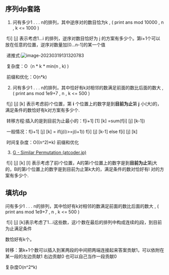 ## 序列dp套路

1. 问有多少1 . . . n的排列，其中逆序对的数目恰为k , ( print ans mod 10000 , n , k <= 1000 )

​		f[i] [j] 表示考虑1...i 的排列，逆序对数目恰好为 j 的方案有多少个。第i+1个可以放在任意的位置，逆序对数量加[0...n-1]的某一个值

​		递推式:![image-20230319131320783](C:\Users\admin\AppData\Roaming\Typora\typora-user-images\image-20230319131320783.png)

​		复杂度：O（n * k * min(n , k) )		

​		前缀和优化：O(n*k)

2. 问有多少1 . . . n的排列，其中恰好有k对相邻的数满足前面的数比后面的数大 , ( print ans mod 1e9+7 , n , k <= 500 )

​		f[j] [j] [k] 表示考虑前i个位置，第 **i** 个位置上的数字是到**目前为止**第 **j** 小(大)的，满足条件的数恰好有k对方案有多少个.

​		转移方程:插入的是到目前为止最小的：f[i+1] [1] [k] =sum(f[i] [j] [k-1])  

​						一般情况：f[i+1] [j] [k] = if(j(i)>=j(i+1)) f[i] [j] [k-1] else f[i] [j] [k]

​		时间复杂度：O((n^2)*k)  前缀和优化

3. [G - Similar Permutation (atcoder.jp)](https://atcoder.jp/contests/abc282/tasks/abc282_g)

​		f[i] [j] [k] [l] 表示考虑了前i个位置，A的第i个位置上的数字是到**目前为止**第j大的，B的第i个位置上的数字是到目前为止第k大的，满足条件的数对恰好有l 对的方案有多少个.

## 填坑dp

问有多少1 . . . n的排列，其中恰好有k对相邻的数满足前面的数比后面的数大 , ( print ans mod 1e9+7 , n , k <= 500 )

​	f[i] [j] [k]表示考虑了1...i这些数，这i个数在最后的排列中构成连续的j段，到目前为止满足条件

数恰好有k个。

 转移：第k+1个数可以插入到某两段的中间把两端连接起来答案贡献1，可以依附在某一段的左边贡献1  右边贡献0  也可以自己当作一段贡献0

 复杂度O(n^2*k)	